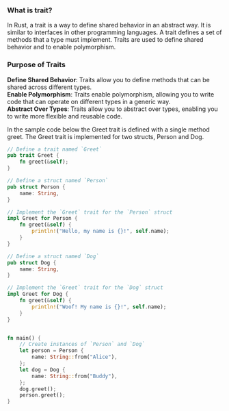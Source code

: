 ### What is **trait**?

In Rust, a trait is a way to define shared behavior in an abstract way. It is similar to interfaces in other programming languages. A trait defines a set of methods that a type must implement. Traits are used to define shared behavior and to enable polymorphism.

### Purpose of Traits

**Define Shared Behavior**: Traits allow you to define methods that can be shared across different types.<br/>
**Enable Polymorphism**: Traits enable polymorphism, allowing you to write code that can operate on different types in a generic way.<br/>
**Abstract Over Types**: Traits allow you to abstract over types, enabling you to write more flexible and reusable code.<br/>

In the sample code below the Greet trait is defined with a single method greet. The Greet trait is implemented for two structs, Person and Dog. 


```rust
// Define a trait named `Greet`
pub trait Greet {
    fn greet(&self);
}

// Define a struct named `Person`
pub struct Person {
    name: String,
}

// Implement the `Greet` trait for the `Person` struct
impl Greet for Person {
    fn greet(&self) {
        println!("Hello, my name is {}!", self.name);
    }
}

// Define a struct named `Dog`
pub struct Dog {
    name: String,
}

// Implement the `Greet` trait for the `Dog` struct
impl Greet for Dog {
    fn greet(&self) {
        println!("Woof! My name is {}!", self.name);
    }
}


fn main() {
    // Create instances of `Person` and `Dog`
    let person = Person {
        name: String::from("Alice"),
    };
    let dog = Dog {
        name: String::from("Buddy"),
    };
    dog.greet();
    person.greet();
}
```
